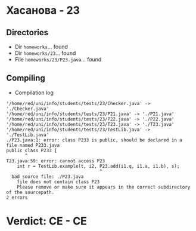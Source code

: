 # Хасанова - 23
## Directories
- Dir `homeworks`... found
- Dir `homeworks/23`... found
- File `homeworks/23/P23.java`... found
## Compiling
- Compilation log
```
'/home/red/uni/info/students/tests/23/Checker.java' -> './Checker.java'
'/home/red/uni/info/students/tests/23/P21.java' -> './P21.java'
'/home/red/uni/info/students/tests/23/P22.java' -> './P22.java'
'/home/red/uni/info/students/tests/23/T23.java' -> './T23.java'
'/home/red/uni/info/students/tests/23/TestLib.java' -> './TestLib.java'
./P23.java:1: error: class P233 is public, should be declared in a file named P233.java
public class P233 {
       ^
T23.java:59: error: cannot access P23
    int r = TestLib.example(t, i2, P23.add(i1.q, i1.a, i1.b), s);
                                   ^
  bad source file: ./P23.java
    file does not contain class P23
    Please remove or make sure it appears in the correct subdirectory of the sourcepath.
2 errors

```
# Verdict: **CE** - CE

